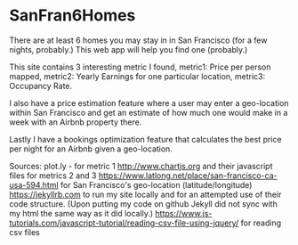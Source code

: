 # SanFran6Homes
There are at least 6 homes you may stay in in San Francisco (for a few nights, probably.) This web app will help you find one (probably.)

This site contains 3 interesting metric I found, metric1: Price per person mapped, metric2: Yearly Earnings for one particular location, metric3: Occupancy Rate.

I also have a price estimation feature where a user may enter a geo-location within San Francisco and get an estimate of how much one would make in a week with an Airbnb property there.

Lastly I have a bookings optimization feature that calculates the best price per night for an Airbnb given a geo-location.

Sources:
plot.ly - for metric 1
http://www.chartjs.org and their javascript files for metrics 2 and 3
https://www.latlong.net/place/san-francisco-ca-usa-594.html for San Francisco's geo-location (latitude/longitude)
https://jekyllrb.com to run my site locally and for an attempted use of their code structure. (Upon putting my code on github Jekyll did not sync with my html the same way as it did locally.)
https://www.js-tutorials.com/javascript-tutorial/reading-csv-file-using-jquery/ for reading csv files

